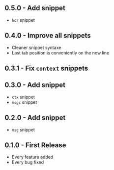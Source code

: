 ## 0.5.0 - Add snippet

* `hdr` snippet

## 0.4.0 - Improve all snippets

* Cleaner snippet syntaxe
* Last tab position is conveniently on the new line

## 0.3.1 - Fix `context` snippets

## 0.3.0 - Add snippet
* `ctx` snippet
* `msgc` snippet

## 0.2.0 - Add snippet
* `msg` snippet

## 0.1.0 - First Release
* Every feature added
* Every bug fixed

